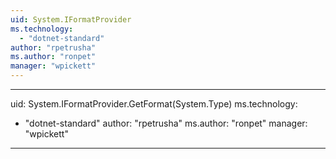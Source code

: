 ```yaml
---
uid: System.IFormatProvider
ms.technology: 
  - "dotnet-standard"
author: "rpetrusha"
ms.author: "ronpet"
manager: "wpickett"
---
```


---
uid: System.IFormatProvider.GetFormat(System.Type)
ms.technology: 
  - "dotnet-standard"
author: "rpetrusha"
ms.author: "ronpet"
manager: "wpickett"
---
